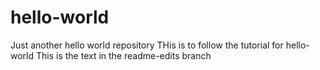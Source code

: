 # hello-world
Just another hello world repository
THis is to follow the tutorial for hello-world
This is the text in the readme-edits branch
